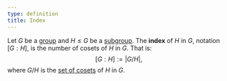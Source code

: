 ```yaml
---
type: definition
title: Index
---
```


Let $G$ be a [group](@group) and $H \le G$ be a [subgroup](@subgroup). The **index** of $H$ in $G$, notation $[G:H]$, is the number of cosets of $H$ in $G$. That is: $$[G:H] := |G/H|,$$ where $G/H$ is the [set of cosets](@set-of-cosets) of $H$ in $G$.
